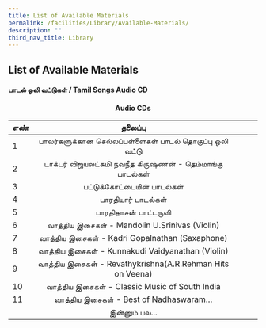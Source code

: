 ```yaml
---
title: List of Available Materials
permalink: /facilities/Library/Available-Materials/
description: ""
third_nav_title: Library
---
```

## List of Available Materials

#### பாடல் ஒலி வட்டுகள் / Tamil Songs Audio CD

**<center>Audio CDs</center>**

| எண் |                          தலைப்பு                         |   |   |   |
|----|:-------------------------------------------------------:|---|---|---|
| 1  | பாலர்களுக்கான செல்லப்பள்ளைகள் பாடல் தொகுப்பு ஒலி வட்டு           |   |   |   |
| 2  | டாக்டர் விஜயலட்சுமி நவநீத கிருஷ்ணன் - தெம்மாங்கு பாடல்கள்         |   |   |   |
| 3  | பட்டுக்கோட்டையின் பாடல்கள்                                    |   |   |   |
| 4  | பாரதியார் பாடல்கள்                                         |   |   |   |
| 5  | பாரதிதாசன் பாட்டருவி                                      |   |   |   |
| 6  | வாத்திய இசைகள் - Mandolin U.Srinivas (Violin)             |   |   |   |
| 7  | வாத்திய இசைகள்  - Kadri Gopalnathan (Saxaphone)           |   |   |   |
| 8  | வாத்திய இசைகள் - Kunnakudi Vaidyanathan (Violin)          |   |   |   |
| 9  | வாத்திய இசைகள் - Revathykrishna(A.R.Rehman Hits on Veena) |   |   |   |
| 10 | வாத்திய இசைகள் - Classic Music of South India             |   |   |   |
| 11 | வாத்திய இசைகள் - Best of Nadhaswaram…                     |   |   |   |
|    |                                             இன்னும் பல... |   |   |   |


